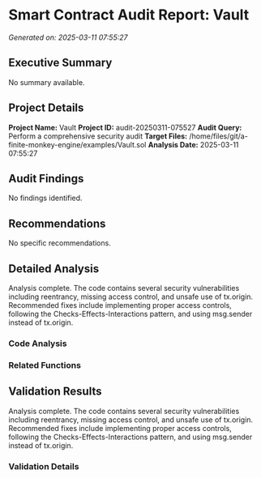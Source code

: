 # Smart Contract Audit Report: Vault

*Generated on: 2025-03-11 07:55:27*

## Executive Summary

No summary available.

## Project Details

**Project Name:** Vault
**Project ID:** audit-20250311-075527
**Audit Query:** Perform a comprehensive security audit
**Target Files:** /home/files/git/a-finite-monkey-engine/examples/Vault.sol
**Analysis Date:** 2025-03-11 07:55:27

## Audit Findings

No findings identified.

## Recommendations

No specific recommendations.

## Detailed Analysis

Analysis complete. The code contains several security vulnerabilities including reentrancy, missing access control, and unsafe use of tx.origin. Recommended fixes include implementing proper access controls, following the Checks-Effects-Interactions pattern, and using msg.sender instead of tx.origin.

### Code Analysis



### Related Functions



## Validation Results

Analysis complete. The code contains several security vulnerabilities including reentrancy, missing access control, and unsafe use of tx.origin. Recommended fixes include implementing proper access controls, following the Checks-Effects-Interactions pattern, and using msg.sender instead of tx.origin.

### Validation Details


